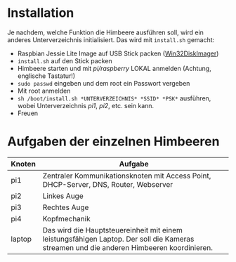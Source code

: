 # Installation

Je nachdem, welche Funktion die Himbeere ausführen soll, wird ein anderes
Unterverzeichnis initialisiert. Das wird mit `install.sh` gemacht:

* Raspbian Jessie Lite Image auf USB Stick packen ([Win32DiskImager](https://sourceforge.net/projects/win32diskimager/))
* `install.sh` auf den Stick packen
* Himbeere starten und mit *pi/raspberry* LOKAL anmelden (Achtung, englische Tastatur!)
* `sudo passwd` eingeben und dem root ein Passwort vergeben
* Mit root anmelden
* `sh /boot/install.sh *UNTERVERZEICHNIS* *SSID* *PSK*` ausführen, wobei Unterverzeichnis *pi1*, *pi2*, etc. sein kann.
* Freuen

# Aufgaben der einzelnen Himbeeren

|Knoten|Aufgabe|
|---|---|
|pi1|Zentraler Kommunikationsknoten mit Access Point, DHCP-Server, DNS, Router, Webserver|
|pi2|Linkes Auge|
|pi3|Rechtes Auge|
|pi4|Kopfmechanik|
|laptop|Das wird die Hauptsteuereinheit mit einem leistungsfähigen Laptop. Der soll die Kameras streamen und die anderen Himbeeren koordinieren.|